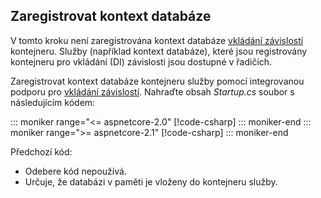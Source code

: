 ## <a name="register-the-database-context"></a>Zaregistrovat kontext databáze

V tomto kroku není zaregistrována kontext databáze [vkládání závislostí](xref:fundamentals/dependency-injection) kontejneru. Služby (například kontext databáze), které jsou registrovány kontejneru pro vkládání (DI) závislosti jsou dostupné v řadičích.

Zaregistrovat kontext databáze kontejneru služby pomocí integrovanou podporu pro [vkládání závislostí](xref:fundamentals/dependency-injection). Nahraďte obsah *Startup.cs* soubor s následujícím kódem:

::: moniker range="<= aspnetcore-2.0"
[!code-csharp[](../../tutorials/first-web-api/samples/2.0/TodoApi/Startup.cs?highlight=2,4,12-13)]
::: moniker-end
::: moniker range=">= aspnetcore-2.1"
[!code-csharp[](../../tutorials/first-web-api/samples/2.1/TodoApi/Startup.cs?highlight=3,5,13-14)]
::: moniker-end

Předchozí kód:

* Odebere kód nepoužívá.
* Určuje, že databázi v paměti je vloženy do kontejneru služby.